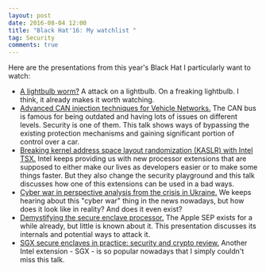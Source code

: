 ```yaml
---
layout: post
date: 2016-08-04 12:00
title: "Black Hat'16: My watchlist "
tag: Security
comments: true
---
```


Here are the presentations from this year's Black Hat I particularly want to watch:

* [A lightbulb worm?](https://www.blackhat.com/us-16/briefings.html#a-lightbulb-worm) A attack on a lightbulb. On a freaking lightbulb. I think, it already makes it worth watching.
* [Advanced CAN injection techniques for Vehicle Networks.](https://www.blackhat.com/us-16/briefings.html#advanced-can-injection-techniques-for-vehicle-networks) The CAN bus is famous for being outdated and having lots of issues on different levels. Security is one of them. This talk shows ways of bypassing the existing protection mechanisms and gaining significant portion of control over a car.
* [Breaking kernel address space layout randomization (KASLR) with Intel TSX.](https://www.blackhat.com/us-16/briefings.html#breaking-kernel-address-space-layout-randomization-kaslr-with-intel-tsx) Intel keeps providing us with new processor extensions that are supposed to either make our lives as developers easier or to make some things faster. But they also change the security playground and this talk discusses how one of this extensions can be used in a bad ways.
* [Cyber war in perspective analysis from the crisis in Ukraine.](https://www.blackhat.com/us-16/briefings.html#cyber-war-in-perspective-analysis-from-the-crisis-in-ukraine) We keeps hearing about this "cyber war" thing in the news nowadays, but how does it look like in reality? And does it even exist?
* [Demystifying the secure enclave processor.](https://www.blackhat.com/us-16/briefings.html#demystifying-the-secure-enclave-processor) The Apple SEP exists for a while already, but little is known about it. This presentation discusses its internals and potential ways to attack it.
* [SGX secure enclaves in practice: security and crypto review.](https://www.blackhat.com/us-16/briefings.html#sgx-secure-enclaves-in-practice-security-and-crypto-review) Another Intel extension - SGX - is so popular nowadays that I simply couldn't miss this talk.